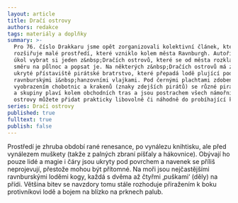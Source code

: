 ```yaml
---
layout: article
title: Dračí ostrovy
authors: redakce
tags: materiály a doplňky
summary: >-
  Pro 76. číslo Drakkaru jsme opět zorganizovali kolektivní článek, který
  rozšiřuje malé prostředí, které vzniklo kolem města Ravnburgh. Autoři měli za
  úkol vybrat si jeden z&nbsp;Dračích ostrovů, které se od města rozkládají ve
  směru na půlnoc a popsat je. Na některých z&nbsp;Dračích ostrovů má základny a
  ukryté přístaviště pirátské bratrstvo, které přepadá lodě plující pod
  ravnburskými i&nbsp;hanzovními vlajkami. Pod černými plachtami zdobenými
  vyobrazením chobotnic a krakenů (znaky zdejších pirátů) se různé pirátské lodě
  a skupiny plaví kolem obchodních tras a jsou postrachem všech námořníků. Tyto
  ostrovy můžete přidat prakticky libovolně či náhodně do probíhající kampaně.
series: Dračí ostrovy
published: true
fulltext: true
publish: false
---
```


Prostředí je zhruba období rané renesance, po vynálezu knihtisku, ale před vynálezem muškety (takže z palných zbraní píšťaly a hákovnice). Obývají ho pouze lidé a magie i čáry jsou ukryty pod povrchem a navenek se příliš neprojevují, přestože mohou být přítomné. Na moři jsou nejčastějšími ravnburskými loděmi kogy, každá s dvěma až čtyřmi ‚puškami‘ (děly) na přídi. Většina bitev se navzdory tomu stále rozhoduje přiražením k boku protivníkovi lodě a bojem na blízko na prknech palub.
